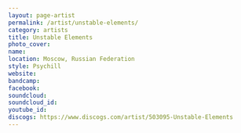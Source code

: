 ```yaml
---
layout: page-artist
permalink: /artist/unstable-elements/
category: artists
title: Unstable Elements
photo_cover: 
name: 
location: Moscow, Russian Federation
style: Psychill
website: 
bandcamp: 
facebook: 
soundcloud: 
soundcloud_id: 
youtube_id: 
discogs: https://www.discogs.com/artist/503095-Unstable-Elements
---
```

